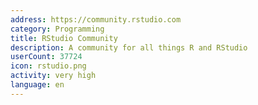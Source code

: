 ```yaml
---
address: https://community.rstudio.com
category: Programming
title: RStudio Community
description: A community for all things R and RStudio
userCount: 37724
icon: rstudio.png
activity: very high
language: en
---
```

